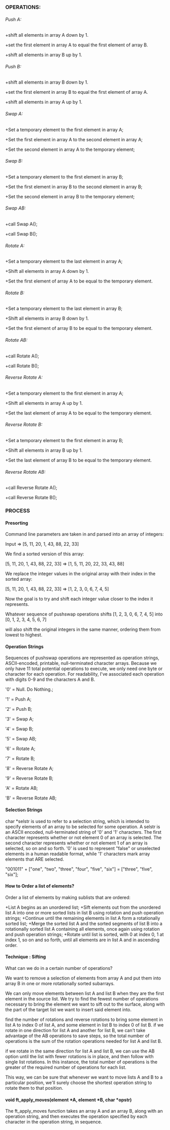 ### OPERATIONS:

###### Push A:

+shift all elements in array A down by 1.

+set the first element in array A to equal the first element of array B.

+shift all elements in array B up by 1.

###### Push B:

+shift all elements in array B down by 1.

+set the first element in array B to equal the first element of array A.

+shift all elements in array A up by 1.

###### Swap A:

+Set a temporary element to the first element in array A;

+Set the first element in array A to the second element in array A;

+Set the second element in array A to the temporary element;

###### Swap B:

+Set a temporary element to the first element in array B;

+Set the first element in array B to the second element in array B;

+Set the second element in array B to the temporary element;

###### Swap AB:

+call Swap A();

+call Swap B();

###### Rotate A:

+Set a temporary element to the last element in array A;

+Shift all elements in array A down by 1.

+Set the first element of array A to be equal to the temporary element.

###### Rotate B:

+Set a temporary element to the last element in array B;

+Shift all elements in array B down by 1.

+Set the first element of array B to be equal to the temporary element.

###### Rotate AB:

+call Rotate A();

+call Rotate B();

###### Reverse Rotate A:

+Set a temporary element to the first element in array A;

+Shift all elements in array A up by 1.

+Set the last element of array A to be equal to the temporary element.

###### Reverse Rotate B:

+Set a temporary element to the first element in array B;

+Shift all elements in array B up by 1.

+Set the last element of array B to be equal to the temporary element.

###### Reverse Rotate AB:

+call Reverse Rotate A();

+call Reverse Rotate B();


### PROCESS

#### Presorting

Command line parameters are taken in and parsed into an array of integers:

Input => [5, 11, 20, 1, 43, 88, 22, 33]

We find a sorted version of this array:

[5, 11, 20, 1, 43, 88, 22, 33] => [1, 5, 11, 20, 22, 33, 43, 88]

We replace the integer values in the original array with their index in the sorted array:

[5, 11, 20, 1, 43, 88, 22, 33] => [1, 2, 3, 0, 6, 7, 4, 5]

Now the goal is to try and shift each integer value closer to the index it represents.

Whatever sequence of pushswap operations shifts [1, 2, 3, 0, 6, 7, 4, 5] into [0, 1, 2, 3, 4, 5, 6, 7]

will also shift the original integers in the same manner, ordering them from lowest to highest.

#### Operation Strings

Sequences of pushswap operations are represented as operation strings, ASCII-encoded, printable,
null-terminated character arrays. Because we only have 11 total potential operations to execute,
we only need one byte or character for each operation. For readability, I've associated each
operation with digits 0-9 and the characters A and B.



'0' = Null. Do Nothing.;

'1' = Push A;

'2' = Push B;

'3' = Swap A;

'4' = Swap B;

'5' = Swap AB;

'6' = Rotate A;

'7' = Rotate B;

'8' = Reverse Rotate A;

'9' = Reverse Rotate B;

'A' = Rotate AB;

'B' = Reverse Rotate AB;



#### Selection Strings

char *selstr is used to refer to a selection string, which is intended to specify elements of an array
to be selected for some operation. A selstr is an ASCII encoded, null-terminated string of '0' and '1'
characters. The first character represents whether or not element 0 of an array is selected. The second
character represents whether or not element 1 of an array is selected, so on and so forth. '0' is used
to represent "false" or unselected elements in a human readable format, while '1' characters mark array
elements that ARE selected.

"001011" + ["one", "two", "three", "four", "five", "six"] = ["three", "five", "six"];

#### How to Order a list of elements?

Order a list of elements by making sublists that are ordered:

+List A begins as an unordered list;
+Sift elements out from the unordered list A into one or more sorted lists in list B using rotation and push operation strings;
+Continue until the remaining elements in list A form a rotationally sorted list;
+Merge the sorted list A and the sorted segments of list B into a rotationally sorted list A containing all elements, once again using rotation and push operation strings;
+Rotate until list is sorted, with 0 at index 0, 1 at index 1, so on and so forth, until all elements are in list A and in ascending order.

#### Technique : Sifting

What can we do in a certain number of operations?

We want to remove a selection of elements from array A and put them into array B in one or more rotationally sorted subarrays.

We can only move elements between list A and list B when they are the first element in the source list. We try to find the fewest number
of operations necessary to bring the element we want to sift out to the surface, along with the part of the target list we want to insert
said element into.

find the number of rotations and reverse rotations to bring some element in list A to index 0 of list A, and some element in list B to index 0 of list B.
if we rotate in one direction for list A and another for list B, we can't take advantage of the AB operations to save steps, so the total number of operations
is the sum of the rotation operations needed for list A and list B.

if we rotate in the same direction for list A and list B, we can use the AB option until the list with fewer rotations is in place, and then follow
with single list rotations. In this instance, the total number of operations is the greater of the required number of operations for each list.

This way, we can be sure that whenever we want to move lists A and B to a particular position, we'll surely choose the shortest operation string to rotate
them to that position.

#### void ft_apply_moves(element *A, element *B, char *opstr)

The ft_apply_moves function takes an array A and an array B, along with an operation string, and then
executes the operation specified by each character in the operation string, in sequence.

####
